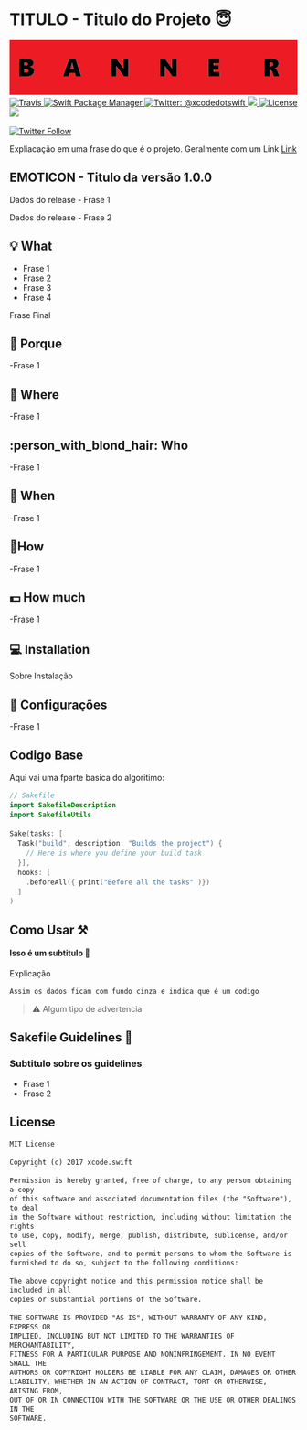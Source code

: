 # TITULO - Titulo do Projeto :innocent:

<img width="900" src="https://github.com/sergiokmpos/HelloRepositoryWord/blob/master/Banner.png"/>

<a href="https://travis-ci.org/xcodeswift/sake">
<img src="https://travis-ci.org/xcodeswift/sake.svg?branch=master" alt="Travis"/>
</a>
<a href="https://swift.org/package-manager">
<img src="https://img.shields.io/badge/spm-compatible-brightgreen.svg?style=flat" alt="Swift Package Manager"/>
</a>
<a href="https://twitter.com/xcodedotswift">
  <img src="https://img.shields.io/badge/contact-@xcodedotswift-blue.svg?style=flat" alt="Twitter: @xcodedotswift" />
</a>
<a href="https://github.com/xcodeswift/sake/releases">
  <img src="https://img.shields.io/github/release/xcodeswift/sake.svg"/>
</a>
<a href="https://opensource.org/licenses/MIT">
  <img src="https://img.shields.io/badge/License-MIT-yellow.svg" alt="License" />
</a>
<a href="http://xcodeswift.herokuapp.com/">
  <img src="https://xcodeswift.herokuapp.com/badge.svg">
</a>

[![Twitter Follow](https://img.shields.io/twitter/follow/espadrine.svg?style=social&label=Follow)](www.twitter.com/sergiokmpos)

Expliacação em uma frase do que é  o projeto. Geralmente com um Link [Link](https://en.wikipedia.org/wiki/Makefile) 

## EMOTICON  - Titulo da versão 1.0.0 

Dados do release - Frase 1

Dados do release - Frase 2

## :bulb: What 

- Frase 1
- Frase 2
- Frase 3
- Frase 4

Frase Final

## :loudspeaker: Porque 

-Frase 1

## :office: Where 

-Frase 1

## :person_with_blond_hair: Who 

-Frase 1

## :date:  When

-Frase 1

## :nut_and_bolt:How 

-Frase 1

## :dollar: How much 

-Frase 1

## :computer: Installation 

Sobre Instalação

## :wrench: Configurações 

-Frase 1

## Codigo Base

Aqui vai uma fparte basica do algoritimo:

```swift
// Sakefile
import SakefileDescription
import SakefileUtils

Sake(tasks: [
  Task("build", description: "Builds the project") {
    // Here is where you define your build task
  }],
  hooks: [
    .beforeAll({ print("Before all the tasks" )})
  ]
)
```

## Como Usar ⚒

#### Isso é um subtitulo 📝
Explicação

```bash
Assim os dados ficam com fundo cinza e indica que é um codigo
```

> :warning: Algum tipo de advertencia


## Sakefile Guidelines 🎨

### Subtitulo sobre os guidelines

- Frase 1
- Frase 2

## License

```
MIT License

Copyright (c) 2017 xcode.swift

Permission is hereby granted, free of charge, to any person obtaining a copy
of this software and associated documentation files (the "Software"), to deal
in the Software without restriction, including without limitation the rights
to use, copy, modify, merge, publish, distribute, sublicense, and/or sell
copies of the Software, and to permit persons to whom the Software is
furnished to do so, subject to the following conditions:

The above copyright notice and this permission notice shall be included in all
copies or substantial portions of the Software.

THE SOFTWARE IS PROVIDED "AS IS", WITHOUT WARRANTY OF ANY KIND, EXPRESS OR
IMPLIED, INCLUDING BUT NOT LIMITED TO THE WARRANTIES OF MERCHANTABILITY,
FITNESS FOR A PARTICULAR PURPOSE AND NONINFRINGEMENT. IN NO EVENT SHALL THE
AUTHORS OR COPYRIGHT HOLDERS BE LIABLE FOR ANY CLAIM, DAMAGES OR OTHER
LIABILITY, WHETHER IN AN ACTION OF CONTRACT, TORT OR OTHERWISE, ARISING FROM,
OUT OF OR IN CONNECTION WITH THE SOFTWARE OR THE USE OR OTHER DEALINGS IN THE
SOFTWARE.
```

